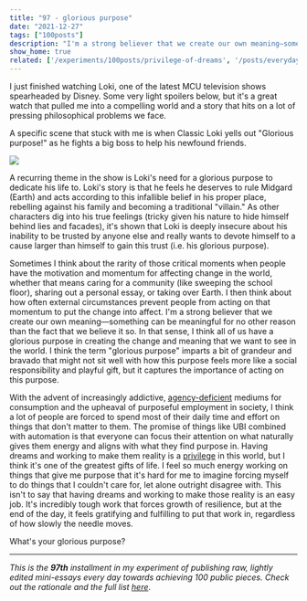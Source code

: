 ```yaml
---
title: "97 - glorious purpose"
date: "2021-12-27"
tags: ["100posts"]
description: "I'm a strong believer that we create our own meaning—something can be meaningful for no other reason than the fact that we believe it so. In that sense, I think all of us have a glorious purpose in creating the change and meaning that we want to see in the world."
show_home: true
related: ['/experiments/100posts/privilege-of-dreams', '/posts/everyday-magic']
---
```

I just finished watching Loki, one of the latest MCU television shows spearheaded by Disney. Some very light spoilers below, but it's a great watch that pulled me into a compelling world and a story that hits on a lot of pressing philosophical problems we face. 

A specific scene that stuck with me is when Classic Loki yells out "Glorious purpose!" as he fights a big boss to help his newfound friends.

![](https://pbs.twimg.com/media/E5_PdhzVgAIpxF-.jpg)

A recurring theme in the show is Loki's need for a glorious purpose to dedicate his life to. Loki's story is that he feels he deserves to rule Midgard (Earth) and acts according to this infallible belief in his proper place, rebelling against his family and becoming a traditional "villain." As other characters dig into his true feelings (tricky given his nature to hide himself behind lies and facades), it's shown that Loki is deeply insecure about his inability to be trusted by anyone else and really wants to devote himself to a cause larger than himself to gain this trust (i.e. his glorious purpose).

Sometimes I think about the rarity of those critical moments when people have the motivation and momentum for affecting change in the world, whether that means caring for a community (like sweeping the school floor), sharing out a personal essay, or taking over Earth. I then think about how often external circumstances prevent people from acting on that momentum to put the change into affect. I'm a strong believer that we create our own meaning—something can be meaningful for no other reason than the fact that we believe it so. In that sense, I think all of us have a glorious purpose in creating the change and meaning that we want to see in the world. I think the term "glorious purpose" imparts a bit of grandeur and bravado that might not sit well with how this purpose feels more like a social responsibility and playful gift, but it captures the importance of acting on this purpose. 

With the advent of increasingly addictive, [agency-deficient](/posts/everyday-magic) mediums for consumption and the upheaval of purposeful employment in society, I think a lot of people are forced to spend most of their daily time and effort on things that don't matter to them. The promise of things like UBI combined with automation is that everyone can focus their attention on what naturally gives them energy and aligns with what they find purpose in. Having dreams and working to make them reality is a [privilege](/experiments/100posts/privilege-of-dreams) in this world, but I think it's one of the greatest gifts of life. I feel so much energy working on things that give me purpose that it's hard for me to imagine forcing myself to do things that I couldn't care for, let alone outright disagree with. This isn't to say that having dreams and working to make those reality is an easy job. It's incredibly tough work that forces growth of resilience, but at the end of the day, it feels gratifying and fulfilling to put that work in, regardless of how slowly the needle moves.

What's your glorious purpose?

---
*This is the **97th** installment in my experiment of publishing raw, lightly edited mini-essays every day towards achieving 100 public pieces. Check out the rationale and the full list [here](/experiments/100posts/)*.
